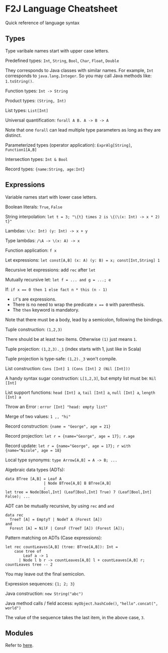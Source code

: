 # F2J Language Cheatsheet

Quick reference of language syntax

## Types

Type varibale names start with upper case letters.

Predefined types: `Int`, `String`, `Bool`, `Char`, `Float`, `Double`

They corresponds to Java classes with similar names. For example, `Int`
corresponds to `java.lang.Integer`. So you may call Java methods like:
`1.toString()`.

Function types: `Int -> String`

Product types: `(String, Int)`

List types: `List[Int]`

Universal quantification: `forall A B. A -> B -> A`

Note that one `forall` can lead multiple type parameters as long as they are distinct.

Parameterized types (operator application): `ExprAlg[String]`, `Function1[A,B]`

Intersection types: `Int & Bool`

Record types: `{name:String, age:Int}`

## Expressions

Variable names start with lower case letters.

Boolean literals: `True`, `False`

String interpolation: `let t = 3; "\{t} times 2 is \{(\(x: Int) -> x * 2) t}"`

Lambdas: `\(x: Int) (y: Int) -> x + y`

Type lambdas: `/\A -> \(x: A) -> x`

Function application: `f x`

Let expressions: `let const[A,B] (x: A) (y: B) = x; const[Int,String] 1`

Recursive let expressions: add `rec` after `let`

Mutually recursive let: `let f = ... and g = ...; e`

If: `if x == 0 then 1 else fact n * this (n - 1)`

* `if`'s are expressions.
* There is no need to wrap the predicate `x == 0` with parenthesis.
* The `then` keyword is mandatory.

Note that there must be a body, lead by a semicolon, following the bindings.

Tuple construction: `(1,2,3)`

There should be at least two items. Otherwise `(1)` just means `1`.

Tuple projection: `(1,2,3)._1` (index starts with 1, just like in Scala)

Tuple projection is type-safe: `(1,2)._3` won't compile.

List construction: `Cons [Int] 1 (Cons [Int] 2 (Nil [Int]))`

A handy syntax sugar construction: `L[1,2,3]`, but empty list must be: `Nil [Int]`

List support functions: `head [Int] a`, `tail [Int] a`, `null [Int] a`, `length [Int] a`

Throw an Error : `error [Int] "head: empty list"`

Merge of two values: `1 ,, "hi"`

Record construction: `{name = "George", age = 21}`

Record projection: `let r = {name="George", age = 17}; r.age`

Record update: `let r = {name="George", age = 17}; r with {name="Nicole", age = 18}`

Local type synonyms: `type Arrow[A,B] = A -> B; ...`

Algebraic data types (ADTs):
```
data BTree [A,B] = Leaf A
                 | Node BTree[A,B] B BTree[A,B]
                 ;
let tree = Node[Bool,Int] (Leaf[Bool,Int] True) 7 (Leaf[Bool,Int] False); ...
```

ADT can be mutually recursive, by using `rec` and `and`
```
data rec
  TreeT [A] = EmptyT | NodeT A (Forest [A])
and
  Forest [A] = NilF | ConsF (TreeT [A]) (Forest [A]);
```

Pattern matching on ADTs (Case expressions):

```
let rec countLeaves[A,B] (tree: BTree[A,B]): Int =
    case tree of
        Leaf a -> 1
      | Node l b r -> countLeaves[A,B] l + countLeaves[A,B] r;
countLeaves tree -- 2
```

You may leave out the final semicolon.

Expression sequences: `{1; 2; 3}`

Java construction: `new String("abc")`

Java method calls / field access: `myObject.hashCode()`, `"hello".concat(", world")`

The value of the sequence takes the last item, in the above case, `3`.

## Modules

Refer to [here](spec/modules.md).
